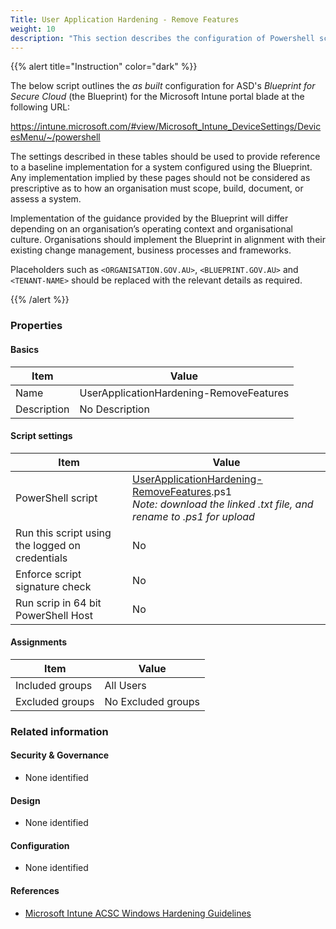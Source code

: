 ```yaml
---
Title: User Application Hardening - Remove Features
weight: 10
description: "This section describes the configuration of Powershell scripts within Microsoft Intune associated with systems built according to the guidance provided by ASD's Blueprint for Secure Cloud."
---
```


{{% alert title="Instruction" color="dark" %}}
 
The below script outlines the *as built* configuration for ASD's *Blueprint for Secure Cloud* (the Blueprint) for the Microsoft Intune portal blade at the following URL:

https://intune.microsoft.com/#view/Microsoft_Intune_DeviceSettings/DevicesMenu/~/powershell

The settings described in these tables should be used to provide reference to a baseline implementation for a system configured using the Blueprint. Any implementation implied by these pages should not be considered as prescriptive as to how an organisation must scope, build, document, or assess a system.

Implementation of the guidance provided by the Blueprint will differ depending on an organisation’s operating context and organisational culture. Organisations should implement the Blueprint in alignment with their existing change management, business processes and frameworks.

Placeholders such as `<ORGANISATION.GOV.AU>`, `<BLUEPRINT.GOV.AU>` and `<TENANT-NAME>` should be replaced with the relevant details as required.

{{% /alert %}}

### Properties

#### Basics

| Item        | Value                                   |
| ----------- | --------------------------------------- |
| Name        | UserApplicationHardening-RemoveFeatures |
| Description | No Description                          |

#### Script settings

| Item                                            | Value                                                                                                                                                                                           |
| ----------------------------------------------- | ----------------------------------------------------------------------------------------------------------------------------------------------------------------------------------------------- |
| PowerShell script                               | [UserApplicationHardening-RemoveFeatures](</content/files/configscripts/UserApplicationHardening-RemoveFeatures.txt>).ps1 <br> *Note: download the linked .txt file, and rename to .ps1 for upload* |
| Run this script using the logged on credentials | No                                                                                                                                                                                              |
| Enforce script signature check                  | No                                                                                                                                                                                              |
| Run scrip in 64 bit PowerShell Host             | No                                                                                                                                                                                              |

#### Assignments

| Item            | Value              |
| --------------- | ------------------ |
| Included groups | All Users          |
| Excluded groups | No Excluded groups |

### Related information

#### Security & Governance

* None identified
  
#### Design

* None identified
  
#### Configuration

* None identified

#### References

* [Microsoft Intune ACSC Windows Hardening Guidelines](https://github.com/microsoft/Intune-ACSC-Windows-Hardening-Guidelines)
